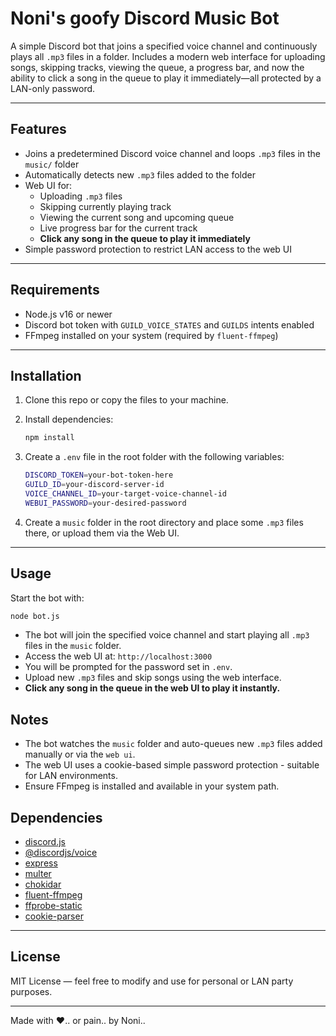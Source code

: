 # Noni's goofy Discord Music Bot

A simple Discord bot that joins a specified voice channel and continuously plays all `.mp3` files in a folder. Includes a modern web interface for uploading songs, skipping tracks, viewing the queue, a progress bar, and now the ability to click a song in the queue to play it immediately—all protected by a LAN-only password.

---

## Features

- Joins a predetermined Discord voice channel and loops `.mp3` files in the `music/` folder
- Automatically detects new `.mp3` files added to the folder
- Web UI for:
  - Uploading `.mp3` files
  - Skipping currently playing track
  - Viewing the current song and upcoming queue
  - Live progress bar for the current track
  - **Click any song in the queue to play it immediately**
- Simple password protection to restrict LAN access to the web UI

---

## Requirements

- Node.js v16 or newer
- Discord bot token with `GUILD_VOICE_STATES` and `GUILDS` intents enabled
- FFmpeg installed on your system (required by `fluent-ffmpeg`)

---

## Installation

1. Clone this repo or copy the files to your machine.

2. Install dependencies:

   ```bash
   npm install
   ```
3. Create a `.env` file in the root folder with the following variables:
  
   ```bash
   DISCORD_TOKEN=your-bot-token-here
   GUILD_ID=your-discord-server-id
   VOICE_CHANNEL_ID=your-target-voice-channel-id
   WEBUI_PASSWORD=your-desired-password
   ```
4. Create a `music` folder in the root directory and place some `.mp3` files there, or upload them via the Web UI.

---

## Usage

Start the bot with:

   ```bash
   node bot.js
   ```
- The bot will join the specified voice channel and start playing all `.mp3` files in the `music` folder.
- Access the web UI at: `http://localhost:3000`
- You will be prompted for the password set in `.env`.
- Upload new `.mp3` files and skip songs using the web interface.
- **Click any song in the queue in the web UI to play it instantly.**

## Notes
- The bot watches the `music` folder and auto-queues new `.mp3` files added manually or via the `web ui`.
- The web UI uses a cookie-based simple password protection - suitable for LAN environments.
- Ensure FFmpeg is installed and available in your system path.

## Dependencies

- [discord.js](https://discord.js.org/)  
- [@discordjs/voice](https://discord.js.org/#/docs/voice/)  
- [express](https://expressjs.com/)  
- [multer](https://github.com/expressjs/multer)  
- [chokidar](https://github.com/paulmillr/chokidar)  
- [fluent-ffmpeg](https://github.com/fluent-ffmpeg/node-fluent-ffmpeg)  
- [ffprobe-static](https://github.com/eugeneware/ffprobe-static)  
- [cookie-parser](https://github.com/expressjs/cookie-parser)  

---

## License

MIT License — feel free to modify and use for personal or LAN party purposes.

---

Made with ❤️.. or pain.. by Noni..
